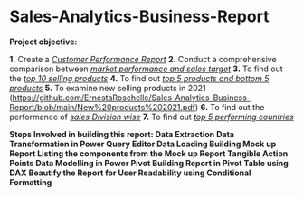 # Sales-Analytics-Business-Report

 **Project objective:** 

  **1.** Create a _[Customer Performance Report](https://github.com/ErnestaRoschelle/Sales-Analytics-Business-Report/blob/main/customer%20performance%20net%20sales.pdf)_
  **2.** Conduct a comprehensive comparison between _[market performance and sales target](https://github.com/ErnestaRoschelle/Sales-Analytics-Business-Report/blob/main/Market%20Performance%20report.pdf)_
  **3.** To find out the _[top 10 selling products](https://github.com/ErnestaRoschelle/Sales-Analytics-Business-Report/blob/main/top%2010%20products.pdf)_
  **4.** To find out _[top 5 products and bottom 5 products](https://github.com/ErnestaRoschelle/Sales-Analytics-Business-Report/blob/main/Top%205%20%26%20bottom%205%20products.pdf)_
  **5.** To examine new selling products in 2021 (https://github.com/ErnestaRoschelle/Sales-Analytics-Business-Report/blob/main/New%20products%202021.pdf)
  **6.** To find out the performance of _[sales Division wise](https://github.com/ErnestaRoschelle/Sales-Analytics-Business-Report/blob/main/Division%20level%20report.pdf)_
  **7.** To find out _[top 5 performing countries](https://github.com/ErnestaRoschelle/Sales-Analytics-Business-Report/blob/main/top%205%20countries.pdf)_

**Steps Involved in building this report:
Data Extraction 
Data Transformation in Power Query Editor
Data Loading 
Building Mock up Report
Listing the components from the Mock up Report
Tangible Action Points
Data Modelling in Power Pivot
Building Report in Pivot Table using DAX
Beautify the Report for User Readability using Conditional Formatting**


